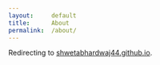 ```yaml
---
layout:     default
title:      About
permalink:  /about/
---
```


Redirecting to [shwetabhardwaj44.github.io](shwetabhardwaj44.github.io).

<script type="text/javascript">
    location.href='/';
</script>